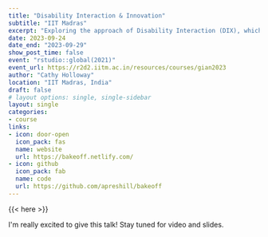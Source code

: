 ```yaml
---
title: "Disability Interaction & Innovation"
subtitle: "IIT Madras"
excerpt: "Exploring the approach of Disability Interaction (DIX), which combines challenge-based design with user-centred design principles to push the boundaries of the possible for accessible and assistive technology."
date: 2023-09-24
date_end: "2023-09-29"
show_post_time: false
event: "rstudio::global(2021)"
event_url: https://r2d2.iitm.ac.in/resources/courses/gian2023 
author: "Cathy Holloway"
location: "IIT Madras, India"
draft: false
# layout options: single, single-sidebar
layout: single
categories:
- course
links:
- icon: door-open
  icon_pack: fas
  name: website
  url: https://bakeoff.netlify.com/
- icon: github
  icon_pack: fab
  name: code
  url: https://github.com/apreshill/bakeoff
---
```


{{< here >}}

I'm really excited to give this talk! Stay tuned for video and slides.
